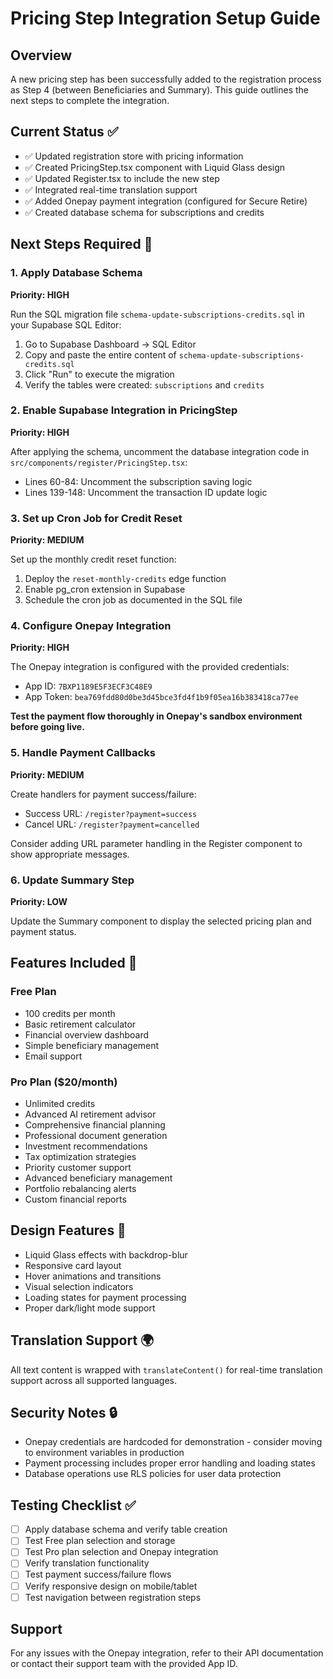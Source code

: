 # Pricing Step Integration Setup Guide

## Overview
A new pricing step has been successfully added to the registration process as Step 4 (between Beneficiaries and Summary). This guide outlines the next steps to complete the integration.

## Current Status ✅
- ✅ Updated registration store with pricing information
- ✅ Created PricingStep.tsx component with Liquid Glass design
- ✅ Updated Register.tsx to include the new step
- ✅ Integrated real-time translation support
- ✅ Added Onepay payment integration (configured for Secure Retire)
- ✅ Created database schema for subscriptions and credits

## Next Steps Required 🔧

### 1. Apply Database Schema
**Priority: HIGH**

Run the SQL migration file `schema-update-subscriptions-credits.sql` in your Supabase SQL Editor:

1. Go to Supabase Dashboard → SQL Editor
2. Copy and paste the entire content of `schema-update-subscriptions-credits.sql`
3. Click "Run" to execute the migration
4. Verify the tables were created: `subscriptions` and `credits`

### 2. Enable Supabase Integration in PricingStep
**Priority: HIGH**

After applying the schema, uncomment the database integration code in `src/components/register/PricingStep.tsx`:

- Lines 60-84: Uncomment the subscription saving logic
- Lines 139-148: Uncomment the transaction ID update logic

### 3. Set up Cron Job for Credit Reset
**Priority: MEDIUM**

Set up the monthly credit reset function:

1. Deploy the `reset-monthly-credits` edge function
2. Enable pg_cron extension in Supabase
3. Schedule the cron job as documented in the SQL file

### 4. Configure Onepay Integration
**Priority: HIGH**

The Onepay integration is configured with the provided credentials:
- App ID: `7BXP1189E5F3ECF3C48E9`
- App Token: `bea769fdd80d0be3d45bce3fd4f1b9f05ea16b383418ca77ee`

**Test the payment flow thoroughly in Onepay's sandbox environment before going live.**

### 5. Handle Payment Callbacks
**Priority: MEDIUM**

Create handlers for payment success/failure:
- Success URL: `/register?payment=success`
- Cancel URL: `/register?payment=cancelled`

Consider adding URL parameter handling in the Register component to show appropriate messages.

### 6. Update Summary Step
**Priority: LOW**

Update the Summary component to display the selected pricing plan and payment status.

## Features Included 🎯

### Free Plan
- 100 credits per month
- Basic retirement calculator
- Financial overview dashboard
- Simple beneficiary management
- Email support

### Pro Plan ($20/month)
- Unlimited credits
- Advanced AI retirement advisor
- Comprehensive financial planning
- Professional document generation
- Investment recommendations
- Tax optimization strategies
- Priority customer support
- Advanced beneficiary management
- Portfolio rebalancing alerts
- Custom financial reports

## Design Features 🎨
- Liquid Glass effects with backdrop-blur
- Responsive card layout
- Hover animations and transitions
- Visual selection indicators
- Loading states for payment processing
- Proper dark/light mode support

## Translation Support 🌍
All text content is wrapped with `translateContent()` for real-time translation support across all supported languages.

## Security Notes 🔒
- Onepay credentials are hardcoded for demonstration - consider moving to environment variables in production
- Payment processing includes proper error handling and loading states
- Database operations use RLS policies for user data protection

## Testing Checklist ✅
- [ ] Apply database schema and verify table creation
- [ ] Test Free plan selection and storage
- [ ] Test Pro plan selection and Onepay integration
- [ ] Verify translation functionality
- [ ] Test payment success/failure flows
- [ ] Verify responsive design on mobile/tablet
- [ ] Test navigation between registration steps

## Support
For any issues with the Onepay integration, refer to their API documentation or contact their support team with the provided App ID.